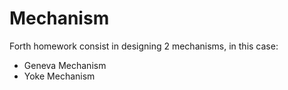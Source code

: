 # Mechanism

Forth homework consist in designing 2 mechanisms, in this case:
* Geneva Mechanism
* Yoke Mechanism

